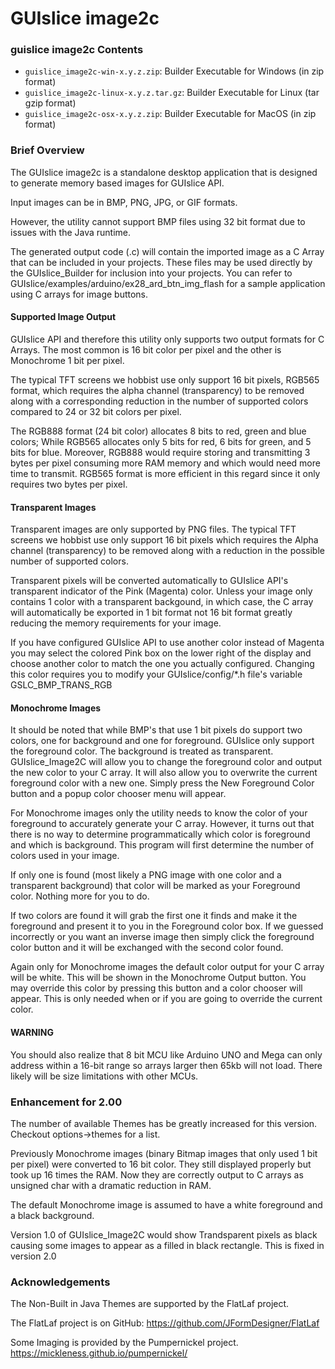 # GUIslice image2c

### guislice image2c Contents
- `guislice_image2c-win-x.y.z.zip`: Builder Executable for Windows (in zip format)
- `guislice_image2c-linux-x.y.z.tar.gz`: Builder Executable for Linux (tar gzip format)
- `guislice_image2c-osx-x.y.z.zip`: Builder Executable for MacOS (in zip format)

### Brief Overview
<p>The GUIslice image2c is a standalone desktop application that is designed to generate memory based images 
for GUIslice API.</p>

<p>Input images can be in BMP, PNG, JPG, or GIF formats.</p>

<p>However, the utility cannot support BMP files using 32 bit format due to issues with the Java runtime. </p>

<p>The generated output code (.c) will contain the imported image as a C Array that can be included in your 
projects. These files may be used directly by the GUIslice_Builder for inclusion into your projects. 
You can refer to GUIslice/examples/arduino/ex28_ard_btn_img_flash for a sample application using C arrays 
for image buttons.</p>

#### Supported Image Output

<p>GUIslice API and therefore this utility only supports two output formats for C Arrays. The most common 
is 16 bit color per pixel and the other is Monochrome 1 bit per pixel. </p>

<p>The typical TFT screens we hobbist use only support 16 bit pixels, RGB565 format, which requires the 
alpha channel (transparency) to be removed along with a corresponding reduction in the number of supported 
colors compared to 24 or 32 bit colors per pixel.
</p>

<p>
The RGB888 format (24 bit color) allocates 8 bits to red, green and blue colors; While RGB565 allocates
only 5 bits for red, 6 bits for green, and 5 bits for blue.  Moreover, RGB888 would require storing and transmitting 3 bytes
per pixel consuming more RAM memory and which would need more time to transmit. RGB565 format is more efficient in this regard
since it only requires two bytes per pixel.
</p>

#### Transparent Images

<p>Transparent images are only supported by PNG files. The typical TFT screens we hobbist use only support 
16 bit pixels which requires the Alpha channel (transparency) to be removed along with a reduction 
in the possible number of supported colors.</p>

<p>Transparent pixels will be converted automatically to GUIslice API's transparent indicator of the Pink (Magenta) color. 
Unless your image only contains 1 color with a transparent backgound, in which case, the C array will automatically 
be exported in 1 bit format not 16 bit format greatly reducing the memory requirements for your image.</p>

<p>If you have configured GUIslice API to use another color instead of Magenta you may select the colored Pink box 
on the lower right of the display and choose another color to match the one you actually configured. 
Changing this color requires you to modify your GUIslice/config/*.h file's variable GSLC_BMP_TRANS_RGB</p>

#### Monochrome Images

<p>It should be noted that while BMP's that use 1 bit pixels do support two colors, one for 
background and one for foreground. GUIslice only support the foreground color. 
The background is treated as transparent. GUIslice_Image2C will allow you to change the 
foreground color and output the new color to your C array. It will also allow you to overwrite 
the current foreground color with a new one. Simply press the New Foreground Color button and 
a popup color chooser menu will appear.</p>

<p>For Monochrome images only the utility needs to know the color of your foreground to accurately generate your C array.
However, it turns out that there is no way to determine programmatically which color is foreground and
which is background. This program will first determine the number of colors used in your image.</p>

<p>If only one is found (most likely a PNG image with one color and a transparent background) that color will be marked
as your Foreground color. Nothing more for you to do.</p>

<p>If two colors are found it will grab the first one it finds and make it the foreground and present it to you in 
the Foreground color box.  If we guessed incorrectly or you want an inverse image then simply click the 
foreground color button and it will be exchanged with the second color found.</>

<P> Again only for Monochrome images the default color output for your C array will be white. This will be shown in the
Monochrome Output button. You may override this color by pressing this button and a color chooser will appear.
This is only needed when or if you are going to override the current color.</p>

#### WARNING

<p>You should also realize that 8 bit MCU like Arduino UNO and Mega can only address within a 16-bit 
range so arrays larger then 65kb will not load.  There likely will be size limitations with other MCUs.</P>

### Enhancement for 2.00

<P>The number of available Themes has be greatly increased for this version. Checkout options->themes for a list.</p>

<p>Previously Monochrome images (binary Bitmap images that only used 1 bit per pixel) were converted 
to 16 bit color.  They still displayed properly but took up 16 times the RAM.  Now they are 
correctly output to C arrays as unsigned char with a dramatic reduction in RAM.</p> 

<p>The default Monochrome image is assumed to have a white foreground and a black background.</p>

<p>Version 1.0 of GUIslice_Image2C would show Trandsparent pixels as black causing some images to appear as a 
filled in black rectangle.  This is fixed in version 2.0</p>

### Acknowledgements

The Non-Built in Java Themes are supported by the FlatLaf project. 

The FlatLaf project is on GitHub: 
<https://github.com/JFormDesigner/FlatLaf>

Some Imaging is provided by the Pumpernickel project.
https://mickleness.github.io/pumpernickel/

